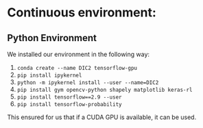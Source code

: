 # Continuous environment:

## Python Environment
We installed our environment in the following way: 
1. `conda create --name DIC2 tensorflow-gpu`
2. `pip install ipykernel`
3. `python -m ipykernel install --user --name=DIC2`
4. `pip install gym opencv-python shapely matplotlib keras-rl`
5. `pip install tensorflow==2.9 --user`
6. `pip install tensorflow-probability`

This ensured for us that if a CUDA GPU is available, it can be used.


